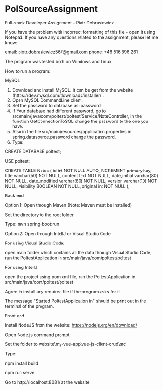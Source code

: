 # PolSourceAssignment
Full-stack Developer Assignment - Piotr Dobrasiewicz

If you have the problem with incorrect formatting of this file - open it using Notepad.
If you have any questions related to the assignment, please let me know:

email: piotr.dobrasiewicz567@gmail.com
phone: +48 516 896 261

The program was tested both on Windows and Linux.

How to run a program:

MySQL
1. Download and install MySQL. It can be get from the website (https://dev.mysql.com/downloads/installer/).
2. Open MySQL CommandLine client.
3. Set the password to database as: password
4. If Your database had different password, go to src/main/java/com/poltest/poltest/Service/NoteController, in the function GetConnectionToSQL change the password to the one you have.
5. Also in the file src/main/resources/application.properties in spring.datasource.password change the password.
6. Type: 

CREATE DATABASE poltest;

USE poltest;

CREATE TABLE Notes
( id int NOT NULL AUTO_INCREMENT primary key,
  title varchar(50) NOT NULL,
  content text NOT NULL,
  date_initial varchar(80) NOT NULL,
  date_modified varchar(80) NOT NULL,
  version varchar(10) NOT NULL,
  visibility BOOLEAN NOT NULL,
  original int NOT NULL );

Back end

Option 1: Open through Maven (Note: Maven must be installed)

Set the directory to the root folder

Type: mvn spring-boot:run

Option 2: Open through IntelIJ or Visual Studio Code

For using Visual Studio Code: 

open main folder which contains all the data through Visual Studio Code,
run the PoltestApplication in src/main/java/com/poltest/poltest

For using IntelIJ:

open the project using pom.xml file, 
run the PoltestApplication in src/main/java/com/poltest/poltest

Agree to install any required file if the program asks for it.

The message "Started PoltestApplication in" should be print out in the terminal of the program.

Front end

Install NodeJS from the website: https://nodejs.org/en/download/

Open Node.js command prompt

Set the folder to website\my-vue-app\vue-js-client-crud\src

Type: 

npm install build 

npm run serve  

Go to http://localhost:8081/ at the website                                                                                                    
